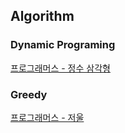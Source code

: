 ## Algorithm

### Dynamic Programing

[프로그래머스 - 정수 삼각형](https://think9.github.io/2019-09-09-programmers-43105/)

### Greedy

[프로그래머스 - 저울](https://think9.github.io/2019-09-08-programmers-42886/)